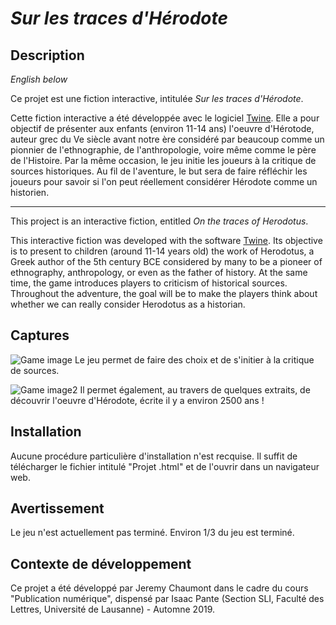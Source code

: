 # *Sur les traces d'Hérodote*
## Description
*English below*

Ce projet est une fiction interactive, intitulée *Sur les traces d'Hérodote*.

Cette fiction interactive a été développée avec le logiciel [Twine](https://twinery.org). Elle a pour objectif de présenter aux enfants (environ 11-14 ans) l'oeuvre d'Hérotode, auteur grec du Ve siècle avant notre ère considéré par beaucoup comme un pionnier de l'ethnographie, de l'anthropologie, voire même comme le père de l'Histoire. Par la même occasion, le jeu initie les joueurs à la critique de sources historiques. Au fil de l'aventure, le but sera de faire réfléchir les joueurs pour savoir si l'on peut réellement considérer Hérodote comme un historien. 

--- 
This project is an interactive fiction, entitled *On the traces of Herodotus*.

This interactive fiction was developed with the software [Twine](https://twinery.org). Its objective is to present to children (around 11-14 years old) the work of Herodotus, a Greek author of the 5th century BCE considered by many to be a pioneer of ethnography, anthropology, or even as the father of history. At the same time, the game introduces players to criticism of historical sources. Throughout the adventure, the goal will be to make the players think about whether we can really consider Herodotus as a historian.

## Captures 
![Game image](https://surlestracesdherodote.yolasite.com/resources/Hrodote-screenshot.jpg)
Le jeu permet de faire des choix et de s'initier à la critique de sources.

![Game image2](https://surlestracesdherodote.yolasite.com/resources/Hrodote-screenshot2.jpg)
Il permet également, au travers de quelques extraits, de découvrir l'oeuvre d'Hérodote, écrite il y a environ 2500 ans ! 

## Installation 
Aucune procédure particulière d'installation n'est recquise. Il suffit de télécharger le fichier intitulé "Projet .html" et de l'ouvrir dans un navigateur web.

## Avertissement
Le jeu n'est actuellement pas terminé. Environ 1/3 du jeu est terminé.

## Contexte de développement 
Ce projet a été développé par Jeremy Chaumont dans le cadre du cours "Publication numérique", dispensé par Isaac Pante (Section SLI, Faculté des Lettres, Université de Lausanne) - Automne 2019.

